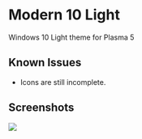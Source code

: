 # Modern 10 Light

Windows 10 Light theme for Plasma 5

## Known Issues

- Icons are still incomplete.

## Screenshots

![](https://i.imgur.com/wAu1uDG.png)
